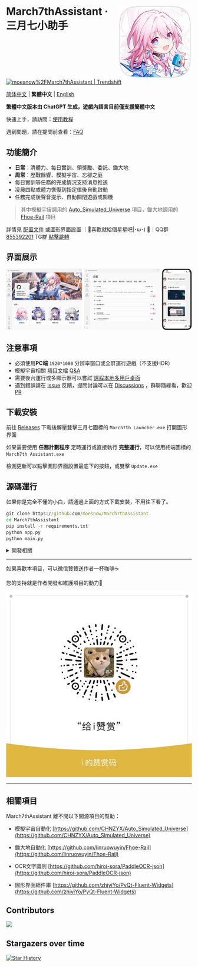 <div>  
<p>
    <img src="./assets/screenshot/March7th.png" align="right">
</p>

<h1>
March7thAssistant · 三月七小助手
</h1>

<p>
  <img alt="" src="https://img.shields.io/badge/platform-Windows-blue?style=flat-square&color=4096d8" />
  <img alt="" src="https://img.shields.io/github/last-commit/moesnow/March7thAssistant?style=flat-square&color=f18cb9" />
  <img alt="" src="https://img.shields.io/github/v/release/moesnow/March7thAssistant?style=flat-square&color=4096d8" />
  <img alt="" src="https://img.shields.io/github/downloads/moesnow/March7thAssistant/total?style=flat-square&color=f18cb9" />
</p>

<p>
  <a href="https://trendshift.io/repositories/3892" target="_blank">
    <img src="https://trendshift.io/api/badge/repositories/3892" alt="moesnow%2FMarch7thAssistant | Trendshift" style="width: 250px; height: 55px;" width="250" height="55"/>
  </a>
</p>

[简体中文](./README.md) | **繁體中文** | [English](./README_EN.md)

**繁體中文版本由 ChatGPT 生成，遊戲內語言目前僅支援簡體中文**

快速上手，請訪問：[使用教程](https://moesnow.github.io/March7thAssistant/#/assets/docs/Tutorial)

遇到問題，請在提問前查看：[FAQ](https://moesnow.github.io/March7thAssistant/#/assets/docs/FAQ)

</div>

## 功能簡介

- **日常**：清體力、每日實訓、領獎勵、委託、鋤大地
- **周常**：歷戰餘響、模擬宇宙、忘卻之庭
- 每日實訓等任務的完成情況支持消息推送
- 凌晨四點或體力恢復到指定值後自動啟動
- 任務完成後聲音提示、自動關閉遊戲或關機

> 其中模擬宇宙調用的 [Auto_Simulated_Universe](https://github.com/CHNZYX/Auto_Simulated_Universe) 項目，鋤大地調用的 [Fhoe-Rail](https://github.com/linruowuyin/Fhoe-Rail) 項目

詳情見 [配置文件](assets/config/config.example.yaml) 或圖形界面設置 ｜🌟喜歡就給個星星吧|･ω･) 🌟｜QQ群 [855392201](https://qm.qq.com/q/9gFqUrUGVq) TG群 [點擊跳轉](https://t.me/+ZgH5zpvFS8o0NGI1)

## 界面展示

![README](assets/screenshot/README1.png)

## 注意事項

- 必須使用**PC端** `1920*1080` 分辨率窗口或全屏運行遊戲（不支援HDR）
- 模擬宇宙相關 [項目文檔](https://asu.stysqy.top/)  [Q&A](https://asu.stysqy.top/guide/qa.html)
- 需要後台運行或多顯示器可以嘗試 [遠程本地多用戶桌面](https://asu.stysqy.top/guide/bs.html)
- 遇到錯誤請在 [Issue](https://github.com/moesnow/March7thAssistant/issues) 反饋，提問討論可以在 [Discussions](https://github.com/moesnow/March7thAssistant/discussions) ，群聊隨緣看，歡迎 [PR](https://github.com/moesnow/March7thAssistant/pulls)

## 下載安裝

前往 [Releases](https://github.com/moesnow/March7thAssistant/releases/latest) 下載後解壓雙擊三月七圖標的 `March7th Launcher.exe` 打開圖形界面

如果需要使用 **任務計劃程序** 定時運行或直接執行 **完整運行**，可以使用終端圖標的 `March7th Assistant.exe`

檢測更新可以點擊圖形界面設置最底下的按鈕，或雙擊 `Update.exe`

## 源碼運行

如果你是完全不懂的小白，請通過上面的方式下載安裝，不用往下看了。

```cmd
git clone https://github.com/moesnow/March7thAssistant
cd March7thAssistant
pip install -r requirements.txt
python app.py
python main.py
```

<details>
<summary>開發相關</summary>

獲取 crop 參數表示的裁剪坐標可以通過圖形界面設置內的捕獲截圖功能

python main.py 後面支持參數 fight/universe/forgottenhall 等

</details>

---

如果喜歡本項目，可以微信贊贊送作者一杯咖啡☕

您的支持就是作者開發和維護項目的動力🚀

![sponsor](assets/screenshot/sponsor.jpg)

---

## 相關項目

March7thAssistant 離不開以下開源項目的幫助：

- 模擬宇宙自動化 [https://github.com/CHNZYX/Auto_Simulated_Universe](https://github.com/CHNZYX/Auto_Simulated_Universe)

- 鋤大地自動化 [https://github.com/linruowuyin/Fhoe-Rail](https://github.com/linruowuyin/Fhoe-Rail)

- OCR文字識別 [https://github.com/hiroi-sora/PaddleOCR-json](https://github.com/hiroi-sora/PaddleOCR-json)

- 圖形界面組件庫 [https://github.com/zhiyiYo/PyQt-Fluent-Widgets](https://github.com/zhiyiYo/PyQt-Fluent-Widgets)


## Contributors
<a href="https://github.com/moesnow/March7thAssistant/graphs/contributors">

  <img src="https://contrib.rocks/image?repo=moesnow/March7thAssistant" />

</a>

## Stargazers over time

[![Star History](https://starchart.cc/moesnow/March7thAssistant.svg?variant=adaptive)](https://starchart.cc/moesnow/March7thAssistant)